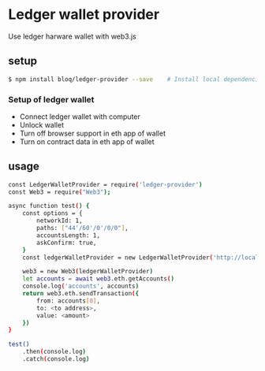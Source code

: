 # Ledger wallet provider

Use ledger harware wallet with web3.js

## setup
```bash
$ npm install bloq/ledger-provider --save    # Install local dependencies
```
### Setup of ledger wallet
- Connect ledger wallet with computer
- Unlock wallet
- Turn off browser support in eth app of wallet
- Turn on contract data in eth app of wallet
## usage

```bash
const LedgerWalletProvider = require('ledger-provider')
const Web3 = require("Web3");

async function test() {
    const options = {
        networkId: 1,
        paths: ["44'/60'/0'/0/0"],
        accountsLength: 1,
        askConfirm: true,
    }
    const ledgerWalletProvider = new LedgerWalletProvider('http://localhost:8545', options)

    web3 = new Web3(ledgerWalletProvider)
    let accounts = await web3.eth.getAccounts()
    console.log('accounts', accounts)
    return web3.eth.sendTransaction({
        from: accounts[0],
        to: <to address>,
        value: <amount>
    })
}

test()
    .then(console.log)
    .catch(console.log)


```